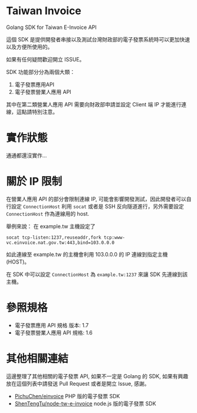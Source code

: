 # Taiwan Invoice
Golang SDK for Taiwan E-Invoice API

這個 SDK 是提供開發者串接以及測試台灣財政部的電子發票系統時可以更加快速以及方便所使用的。

如果有任何疑問歡迎開立 ISSUE。


SDK 功能部分分為兩個大類：
1. 電子發票應用API
2. 電子發票營業人應用 API


其中在第二類營業人應用 API 需要向財政部申請並設定 Client 端 IP 才能進行連線，這點請特別注意。

# 實作狀態

通通都還沒實作...

# 關於 IP 限制

在營業人應用 API 的部分會限制連線 IP, 可能會影響開發測試，因此開發者可以自行設定 `ConnectionHost` 利用 `socat` 或者是 SSH 反向隧道進行，另外需要設定 `ConnectionHost` 作為連線用的 host.

舉例來說：
在 example.tw 主機設定了 
```
socat tcp-listen:1237,reuseaddr,fork tcp:www-vc.einvoice.nat.gov.tw:443,bind=103.0.0.0
```

如此連線至 example.tw 的主機會利用 103.0.0.0 的 IP 連線到指定主機 (HOST)。

在 SDK 中可以設定 `ConnectionHost` 為 `example.tw:1237` 來讓 SDK 先連線到該主機。


# 參照規格

* 電子發票應用 API 規格 版本: 1.7
* 電子發票營業人應用 API 規格: 1.6


# 其他相關連結

這邊整理了其他相關的電子發票 API, 如果不一定是 Golang 的 SDK, 如果有興趣放在這個列表中請發送 Pull Request 或者是開立 Issue, 感謝。

* [PichuChen/einvoice](https://github.com/PichuChen/einvoice) PHP 版的電子發票 SDK
* [ShenTengTu/node-tw-e-invoice](https://github.com/ShenTengTu/node-tw-e-invoice) node.js 版的電子發票 SDK




